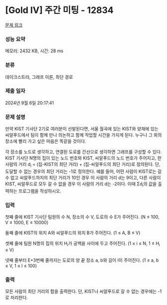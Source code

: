 # [Gold IV] 주간 미팅 - 12834 

[문제 링크](https://www.acmicpc.net/problem/12834) 

### 성능 요약

메모리: 2432 KB, 시간: 28 ms

### 분류

데이크스트라, 그래프 이론, 최단 경로

### 제출 일자

2024년 9월 6일 20:17:41

### 문제 설명

<p>만약 KIST 기사단 2기로 여러분이 선발된다면, 서울 월곡에 있는 KIST와 양재에 있는 씨알푸드에서 팀이 함께 만나 의논하고 함께 작업할 시간을 가지게 된다. 누구나 그 회의 장소에 빨리 가고 싶은 마음은 똑같을 것이다.</p>

<p>각 장소를 노드로 생각하고, 연결된 도로를 간선으로 생각하면 그래프를 구성할 수 있다. KIST 기사단 N명의 집이 있는 노드 번호와 KIST, 씨알푸드의 노드 번호가 주어지고, 한 사람의 거리 d<sub>i</sub> = (집-KIST의 최단 거리) + (집-씨알푸드의 최단 거리)로 정의된다. 단, 도달할 수 없는 경우의 최단 거리는 -1로 정의한다. 예를 들어, 어떤 사람이 KIST로는 갈 수 없고 씨알푸드까지의 최단 거리가 10인 경우 이 사람의 거리 d는 9이고, 다른 사람이 KIST, 씨알푸드로 모두 갈 수 없을 경우 이 사람의 거리 d는 -2이다. 이때 Σd<sub>i</sub>의 값을 출력하는 프로그램을 작성하시오.</p>

### 입력 

 <p>첫째 줄에 KIST 기사단 팀원의 수 N, 장소의 수 V, 도로의 수 E가 주어진다. (N ≤ 100, V ≤ 1000, E ≤ 10000)</p>

<p>둘째 줄에 KIST의 위치 A와 씨알푸드의 위치 B가 주어진다. (1 ≤ A, B ≤ V)</p>

<p>셋째 줄에 팀원 N명의 집의 위치 H<sub>i</sub>가 공백을 사이에 두고 주어진다. (1 ≤ i ≤ N, 1 ≤ H<sub>i</sub> ≤ V)</p>

<p>넷째 줄부터 E+3번째 줄까지는 도로의 양 끝 장소 a, b와 길이 l이 주어진다. (1 ≤ a, b ≤ V, 1 ≤ l ≤ 100)</p>

### 출력 

 <p>모든 사람의 최단 거리의 합을 출력한다. 단, KIST나 씨알푸드로 갈 수 없는 경우에는 -1로 처리한다.</p>


